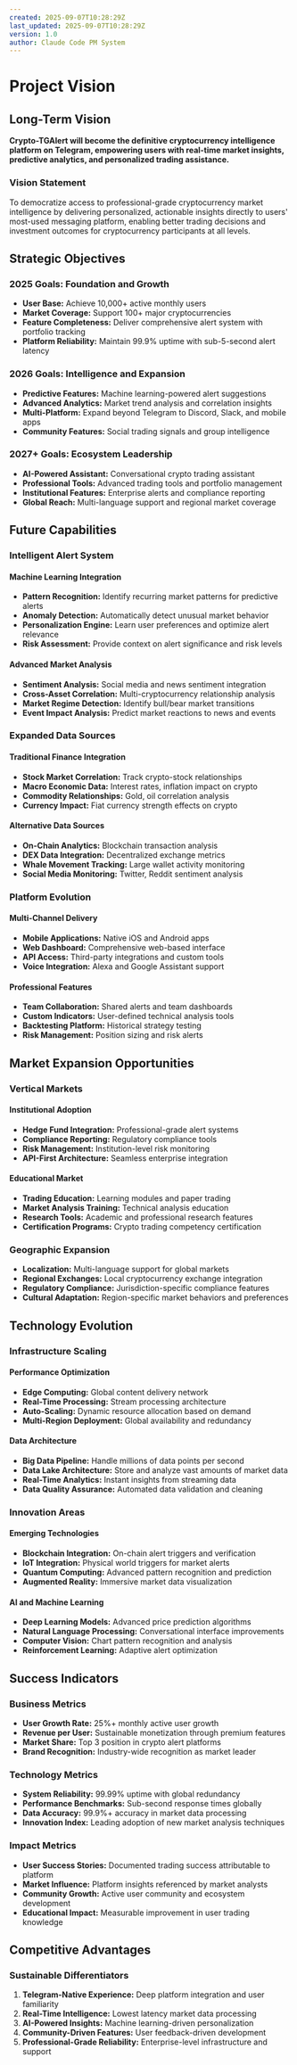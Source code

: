 ```yaml
---
created: 2025-09-07T10:28:29Z
last_updated: 2025-09-07T10:28:29Z
version: 1.0
author: Claude Code PM System
---
```


# Project Vision

## Long-Term Vision

**Crypto-TGAlert will become the definitive cryptocurrency intelligence platform on Telegram, empowering users with real-time market insights, predictive analytics, and personalized trading assistance.**

### Vision Statement
To democratize access to professional-grade cryptocurrency market intelligence by delivering personalized, actionable insights directly to users' most-used messaging platform, enabling better trading decisions and investment outcomes for cryptocurrency participants at all levels.

## Strategic Objectives

### 2025 Goals: Foundation and Growth
- **User Base:** Achieve 10,000+ active monthly users
- **Market Coverage:** Support 100+ major cryptocurrencies
- **Feature Completeness:** Deliver comprehensive alert system with portfolio tracking
- **Platform Reliability:** Maintain 99.9% uptime with sub-5-second alert latency

### 2026 Goals: Intelligence and Expansion
- **Predictive Features:** Machine learning-powered alert suggestions
- **Advanced Analytics:** Market trend analysis and correlation insights
- **Multi-Platform:** Expand beyond Telegram to Discord, Slack, and mobile apps
- **Community Features:** Social trading signals and group intelligence

### 2027+ Goals: Ecosystem Leadership
- **AI-Powered Assistant:** Conversational crypto trading assistant
- **Professional Tools:** Advanced trading tools and portfolio management
- **Institutional Features:** Enterprise alerts and compliance reporting
- **Global Reach:** Multi-language support and regional market coverage

## Future Capabilities

### Intelligent Alert System

#### Machine Learning Integration
- **Pattern Recognition:** Identify recurring market patterns for predictive alerts
- **Anomaly Detection:** Automatically detect unusual market behavior
- **Personalization Engine:** Learn user preferences and optimize alert relevance
- **Risk Assessment:** Provide context on alert significance and risk levels

#### Advanced Market Analysis
- **Sentiment Analysis:** Social media and news sentiment integration
- **Cross-Asset Correlation:** Multi-cryptocurrency relationship analysis
- **Market Regime Detection:** Identify bull/bear market transitions
- **Event Impact Analysis:** Predict market reactions to news and events

### Expanded Data Sources

#### Traditional Finance Integration
- **Stock Market Correlation:** Track crypto-stock relationships
- **Macro Economic Data:** Interest rates, inflation impact on crypto
- **Commodity Relationships:** Gold, oil correlation analysis
- **Currency Impact:** Fiat currency strength effects on crypto

#### Alternative Data Sources
- **On-Chain Analytics:** Blockchain transaction analysis
- **DEX Data Integration:** Decentralized exchange metrics
- **Whale Movement Tracking:** Large wallet activity monitoring
- **Social Media Monitoring:** Twitter, Reddit sentiment analysis

### Platform Evolution

#### Multi-Channel Delivery
- **Mobile Applications:** Native iOS and Android apps
- **Web Dashboard:** Comprehensive web-based interface
- **API Access:** Third-party integrations and custom tools
- **Voice Integration:** Alexa and Google Assistant support

#### Professional Features
- **Team Collaboration:** Shared alerts and team dashboards
- **Custom Indicators:** User-defined technical analysis tools
- **Backtesting Platform:** Historical strategy testing
- **Risk Management:** Position sizing and risk alerts

## Market Expansion Opportunities

### Vertical Markets

#### Institutional Adoption
- **Hedge Fund Integration:** Professional-grade alert systems
- **Compliance Reporting:** Regulatory compliance tools
- **Risk Management:** Institution-level risk monitoring
- **API-First Architecture:** Seamless enterprise integration

#### Educational Market
- **Trading Education:** Learning modules and paper trading
- **Market Analysis Training:** Technical analysis education
- **Research Tools:** Academic and professional research features
- **Certification Programs:** Crypto trading competency certification

### Geographic Expansion
- **Localization:** Multi-language support for global markets
- **Regional Exchanges:** Local cryptocurrency exchange integration
- **Regulatory Compliance:** Jurisdiction-specific compliance features
- **Cultural Adaptation:** Region-specific market behaviors and preferences

## Technology Evolution

### Infrastructure Scaling

#### Performance Optimization
- **Edge Computing:** Global content delivery network
- **Real-Time Processing:** Stream processing architecture
- **Auto-Scaling:** Dynamic resource allocation based on demand
- **Multi-Region Deployment:** Global availability and redundancy

#### Data Architecture
- **Big Data Pipeline:** Handle millions of data points per second
- **Data Lake Architecture:** Store and analyze vast amounts of market data
- **Real-Time Analytics:** Instant insights from streaming data
- **Data Quality Assurance:** Automated data validation and cleaning

### Innovation Areas

#### Emerging Technologies
- **Blockchain Integration:** On-chain alert triggers and verification
- **IoT Integration:** Physical world triggers for market alerts
- **Quantum Computing:** Advanced pattern recognition and prediction
- **Augmented Reality:** Immersive market data visualization

#### AI and Machine Learning
- **Deep Learning Models:** Advanced price prediction algorithms
- **Natural Language Processing:** Conversational interface improvements
- **Computer Vision:** Chart pattern recognition and analysis
- **Reinforcement Learning:** Adaptive alert optimization

## Success Indicators

### Business Metrics
- **User Growth Rate:** 25%+ monthly active user growth
- **Revenue per User:** Sustainable monetization through premium features
- **Market Share:** Top 3 position in crypto alert platforms
- **Brand Recognition:** Industry-wide recognition as market leader

### Technology Metrics
- **System Reliability:** 99.99% uptime with global redundancy
- **Performance Benchmarks:** Sub-second response times globally
- **Data Accuracy:** 99.9%+ accuracy in market data processing
- **Innovation Index:** Leading adoption of new market analysis techniques

### Impact Metrics
- **User Success Stories:** Documented trading success attributable to platform
- **Market Influence:** Platform insights referenced by market analysts
- **Community Growth:** Active user community and ecosystem development
- **Educational Impact:** Measurable improvement in user trading knowledge

## Competitive Advantages

### Sustainable Differentiators
1. **Telegram-Native Experience:** Deep platform integration and user familiarity
2. **Real-Time Intelligence:** Lowest latency market data processing
3. **AI-Powered Insights:** Machine learning-driven personalization
4. **Community-Driven Features:** User feedback-driven development
5. **Professional-Grade Reliability:** Enterprise-level infrastructure and support